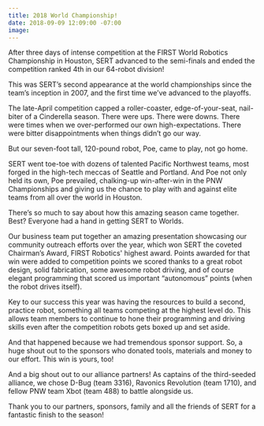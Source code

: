 ```yaml
---
title: 2018 World Championship!
date: 2018-09-09 12:09:00 -07:00
image: 
---
```


After three days of intense competition at the FIRST World Robotics Championship in Houston, SERT advanced to the semi-finals and ended the competition ranked 4th in our 64-robot division!

This was SERT’s second appearance at the world championships since the team’s inception in 2007, and the first time we’ve advanced to the playoffs.

The late-April competition capped a roller-coaster, edge-of-your-seat, nail-biter of a Cinderella season. There were ups. There were downs. There were times when we over-performed our own high-expectations. There were bitter disappointments when things didn’t go our way.

But our seven-foot tall, 120-pound robot, Poe, came to play, not go home. 

SERT went toe-toe with dozens of talented Pacific Northwest teams,  most forged in the high-tech meccas of Seattle and Portland. And Poe not only held its own, Poe prevailed, chalking-up win-after-win in the PNW Championships and giving us the chance to play with and against elite teams from all over the world in Houston.

There’s so much to say about how this amazing season came together. Best? Everyone had a hand in getting SERT to Worlds.

Our business team put together an amazing presentation showcasing our community outreach efforts over the year, which won SERT the coveted Chairman’s Award, FIRST Robotics' highest award. Points awarded for that win were added to competition points we scored thanks to a great robot design, solid fabrication, some awesome robot driving, and of course elegant programming that scored us important “autonomous” points (when the robot drives itself).

Key to our success this year was having the resources to build a second, practice robot, something all teams competing at the highest level do. This allows team members to continue to hone their programming and driving skills even after the competition robots gets boxed up and set aside.

And that happened because we had tremendous sponsor support. So, a huge shout out to the sponsors who donated tools, materials and money to our effort. This win is yours, too!

And a big shout out to our alliance partners! As captains of the third-seeded alliance, we chose D-Bug (team 3316), Ravonics Revolution (team 1710), and fellow PNW team Xbot (team 488) to battle alongside us. 

Thank you to our partners, sponsors, family and all the friends of SERT for a fantastic finish to the season!